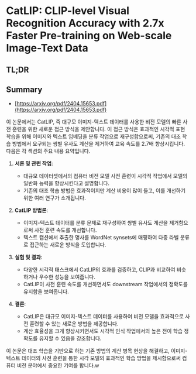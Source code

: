 # CatLIP: CLIP-level Visual Recognition Accuracy with 2.7x Faster Pre-training on Web-scale Image-Text Data
## TL;DR
## Summary
- [https://arxiv.org/pdf/2404.15653.pdf](https://arxiv.org/pdf/2404.15653.pdf)

이 논문에서는 CatLIP, 즉 대규모 이미지-텍스트 데이터를 사용한 비전 모델의 빠른 사전 훈련을 위한 새로운 접근 방식을 제안합니다. 이 접근 방식은 효과적인 시각적 표현 학습을 위해 이미지와 텍스트 임베딩을 분류 작업으로 재구성함으로써, 기존의 대조 학습 방법에서 요구되는 쌍별 유사도 계산을 제거하여 교육 속도를 2.7배 향상시킵니다. 다음은 각 섹션의 주요 내용 요약입니다.

1. **서론 및 관련 작업**:
   - 대규모 데이터셋에서의 컴퓨터 비전 모델 사전 훈련이 시각적 작업에서 모델의 일반화 능력을 향상시킨다고 설명합니다.
   - 기존의 대조 학습 방법은 효과적이지만 계산 비용이 많이 들고, 이를 개선하기 위한 여러 연구가 소개됩니다.

2. **CatLIP 방법론**:
   - 이미지-텍스트 데이터를 분류 문제로 재구성하여 쌍별 유사도 계산을 제거함으로써 사전 훈련 속도를 개선합니다.
   - 텍스트 캡션에서 추출한 명사를 WordNet synsets에 매핑하여 다중 라벨 분류로 접근하는 새로운 방식을 도입합니다.

3. **실험 및 결과**:
   - 다양한 시각적 태스크에서 CatLIP의 효과를 검증하고, CLIP과 비교하여 비슷하거나 우수한 성능을 보여줍니다.
   - CatLIP이 사전 훈련 속도를 개선하면서도 downstream 작업에서의 정확도를 유지함을 보여줍니다.

4. **결론**:
   - CatLIP은 대규모 이미지-텍스트 데이터를 사용하여 비전 모델을 효과적으로 사전 훈련할 수 있는 새로운 방법을 제공합니다.
   - 계산 효율성을 크게 향상시키면서도 시각적 인식 작업에서의 높은 전이 학습 정확도를 유지할 수 있음을 강조합니다.

이 논문은 대조 학습을 기반으로 하는 기존 방법의 계산 병목 현상을 해결하고, 이미지-텍스트 데이터의 사전 훈련을 통한 시각 모델의 효과적인 학습 방법을 제시함으로써 컴퓨터 비전 분야에서 중요한 기여를 합니다.w
